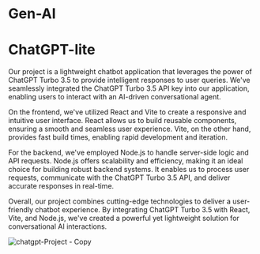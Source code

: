 # Gen-AI
# ChatGPT-lite



Our project is a lightweight chatbot application that leverages the power of ChatGPT Turbo 3.5 to provide intelligent responses to user queries. We've seamlessly integrated the ChatGPT Turbo 3.5 API key into our application, enabling users to interact with an AI-driven conversational agent.

On the frontend, we've utilized React and Vite to create a responsive and intuitive user interface. React allows us to build reusable components, ensuring a smooth and seamless user experience. Vite, on the other hand, provides fast build times, enabling rapid development and iteration.

For the backend, we've employed Node.js to handle server-side logic and API requests. Node.js offers scalability and efficiency, making it an ideal choice for building robust backend systems. It enables us to process user requests, communicate with the ChatGPT Turbo 3.5 API, and deliver accurate responses in real-time.

Overall, our project combines cutting-edge technologies to deliver a user-friendly chatbot experience. By integrating ChatGPT Turbo 3.5 with React, Vite, and Node.js, we've created a powerful yet lightweight solution for conversational AI interactions.

![chatgpt-Project - Copy](https://github.com/SutharMahendra/Gen-AI/assets/144376149/361697bd-7def-4ccf-aa57-02c20ada2dfb)
